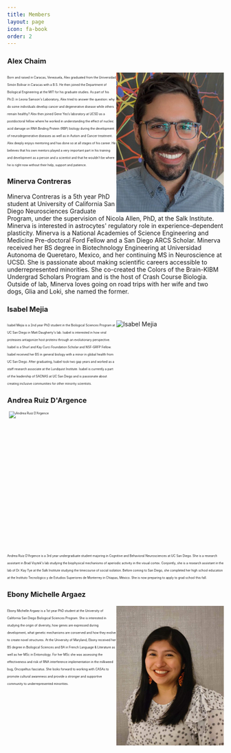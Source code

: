```yaml
---
title: Members
layout: page
icon: fa-book
order: 2
---
```


<h3> Alex Chaim </h3>
<img align='right' src="/assets/images/Chaim_hs.jpg" alt="Alex Chaim" style="height: 325px; width:250px; "/>
<span style="font-size:0.5em;">
Born and raised in Caracas, Venezuela, Alex graduated from the Universidad Simón Bolívar in Caracas with a B.S. He then joined the Department of Biological Engineering at the MIT for his graduate studies. As part of his Ph.D. in Leona Samson's Laboratory, Alex tried to answer the question: why do some individuals develop cancer and degenerative disease while others remain healthy? Alex then joined Gene Yeo’s laboratory at UCSD as a postdoctoral fellow where he worked in understanding the effect of nucleic acid damage on RNA Binding Protein (RBP) biology during the development of neurodegenerative diseases as well as in Autism and Cancer treatment. Alex deeply enjoys mentoring and has done so at all stages of his career. He believes that his own mentors played a very important part in his training and development as a person and a scientist and that he wouldn’t be where he is right now without their help, support and patience.
</span>

<h3> Minerva Contreras </h3>
Minerva Contreras is a 5th year PhD student at University of California San Diego Neurosciences Graduate Program, under the supervision of Nicola Allen, PhD, at the Salk Institute. Minerva is interested in astrocytes' regulatory role in experience-dependent plasticity. Minerva is a National Academies of Science Engineering and Medicine Pre-doctoral Ford Fellow and a San Diego ARCS Scholar. 
Minerva received her BS degree in Biotechnology Engineering at Universidad Autonoma de Queretaro, Mexico, and her continuing MS in Neuroscience at UCSD. She is passionate about making scientific careers accessible to underrepresented minorities. She co-created the Colors of the Brain-KIBM Undergrad Scholars Program and is the host of Crash Course Biologia. Outside of lab, Minerva loves going on road trips with her wife and two dogs, Glia and Loki, she named the former. 

<!-- <img src="/assets/images/Minerva_hs.png" alt="Minerva Contreras" style="height: 100px; width:100px;"/>
-->


<h3> Isabel Mejia </h3>
<img align='right' src="/assets/images/Mejia_hs.jpg" alt="Isabel Mejia" style="height: 325px; width:250px; "/>
<span style="font-size:0.5em;">
Isabel Mejia is a 2nd year PhD student in the Biological Sciences Program at UC San Diego in Matt Daugherty's lab. Isabel is interested in how viral proteases antagonize host proteins through an evolutionary perspective. Isabel is a Shurl and Kay Curci Foundation Scholar and NSF-GRFP Fellow. Isabel received her BS in general biology with a minor in global health from UC San Diego. After graduating, Isabel took two gap years and worked as a staff research associate at the Lundquist Institute. Isabel is currently a part of the leadership of SACNAS at UC San Diego and is passionate about creating inclusive communities for other minority scientists.
</span>


<h3> Andrea Ruiz D'Argence </h3>
<span style="font-size:0.5em;">
<img align='right' src="/assets/images/Dargence_hs.jpg" alt="Andrea Ruiz D'Argence"  style="height: 325px; width:250px;"/>
Andrea Ruiz D'Argence is a 3rd year undergraduate student majoring in Cognitive and Behavioral Neurosciences at UC San Diego. She is a research assistant in Brad Voytek's lab studying the biophysical mechanisms of aperiodic activity in the visual cortex. Conjointly, she is a research assistant in the lab of Dr. Kay Tye at the Salk Institute studying the timecourse of social isolation. Before coming to San Diego, she completed her high school education at the Instituto Tecnológico y de Estudios Superiores de Monterrey in Chiapas, México. She is now preparing to apply to grad school this fall.
</span>


<h3> Ebony Michelle Argaez </h3>
<img align='right' src="/assets/images/Argaez_hs.jpeg" alt="Ebony Michelle Argaez" style="height: 325px; width:250px;"/>
<span style="font-size:0.5em;">
Ebony Michelle Argaez is a 1st year PhD student at the University of California San Diego Biological Sciences Program. She is interested in studying the origin of diversity, how genes are expressed during development, what genetic mechanisms are conserved and how they evolve to create novel structures. At the University of Maryland, Ebony received her BS degree in Biological Sciences and BA in French Language & Literature as well as her MSc in Entomology. For her MSc she was assessing the effectiveness and risk of RNA interference implementation in the milkweed bug, Oncopeltus fasciatus. She looks forward to working with CASAs to promote cultural awareness and provide a stronger and supportive community to underrepresented minorities.
</span>
